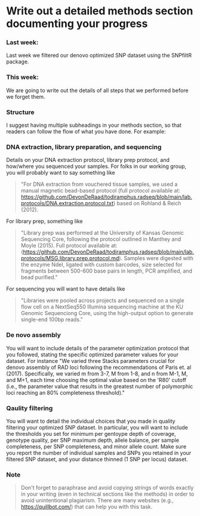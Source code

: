# Write out a detailed methods section documenting your progress
### Last week:
Last week we filtered our denovo optimized SNP dataset using the SNPfiltR package. 

### This week:
We are going to write out the details of all steps that we performed before we forget them.

### Structure
I suggest having multiple subheadings in your methods section, so that readers can follow the flow of what you have done. For example:

### DNA extraction, library preparation, and sequencing
Details on your DNA extraction protocol, library prep protocol, and how/where you sequenced your samples. For folks in our working group, you will probably want to say something like
> "For DNA extraction from vouchered tissue samples, we used a manual magnetic bead-based protocol (full protocol available at: https://github.com/DevonDeRaad/todiramphus.radseq/blob/main/lab.protocols/DNA.extraction.protocol.txt) based on Rohland & Reich (2012).

For library prep, something like
> "Library prep was performed at the University of Kansas Genomic Sequencing Core, following the protocol outlined in Manthey and Moyle (2015). Full protocol available at: (https://github.com/DevonDeRaad/todiramphus.radseq/blob/main/lab.protocols/MSG.library.prep.protocol.md). Samples were digested with the enzyme NdeI, ligated with custom barcodes, size selected for fragments between 500-600 base pairs in length, PCR amplified, and bead purified."

For sequencing you will want to have details like
> "Libraries were pooled across projects and sequenced on a single flow cell on a NextSeq550 Illumina sequencing machine at the KU Genomic Sequenciong Core, using the high-output option to generate single-end 100bp reads."

### De novo assembly
You will want to include details of the parameter optimization protocol that you followed, stating the specific optimized parameter values for your dataset. For instance "We varied three Stacks parameters crucial for denovo assembly of RAD loci following the recommendations of Paris et. al (2017). Specifically, we varied m from 3-7, M from 1-8, and n from M-1, M, and M+1, each time choosing the optimal value based on the 'R80' cutoff (i.e., the parameter value that results in the greatest number of polymorphic loci reaching an 80% completeness threshold)."

### Qaulity filtering
You will want to detail the individual choices that you made in quality filtering your optimized SNP dataset. In particular, you will want to include the thresholds you set for minimum per gentoype depth of coverage, genotype quality, per SNP maximum depth, allele balance, per sample completeness, per SNP completeness, and minor allele count. Make sure you report the number of individual samples and SNPs you retained in your filtered SNP dataset, and your distance thinned (1 SNP per locus) dataset.

### Note
> Don't forget to paraphrase and avoid copying strings of words exactly in your writing (even in technical sections like the methods) in order to avoid unintentional plagiarism. There are many websites (e.g., https://quillbot.com/) that can help you with this task.
